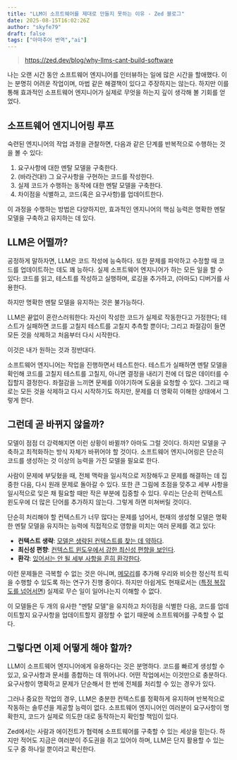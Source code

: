 ```yaml
---
title: "LLM이 소프트웨어를 제대로 만들지 못하는 이유 - Zed 블로그"
date: 2025-08-15T16:02:26Z
author: "skyfe79"
draft: false
tags: ["아마추어 번역","ai"]
---
```


> https://zed.dev/blog/why-llms-cant-build-software

나는 오랜 시간 동안 소프트웨어 엔지니어를 인터뷰하는 일에 많은 시간을 할애했다. 이는 분명히 어려운 작업이며, 마법 같은 해결책이 있다고 주장하지는 않는다. 하지만 이를 통해 효과적인 소프트웨어 엔지니어가 실제로 무엇을 하는지 깊이 생각해 볼 기회를 얻었다.


## 소프트웨어 엔지니어링 루프

숙련된 엔지니어의 작업 과정을 관찰하면, 다음과 같은 단계를 반복적으로 수행하는 것을 볼 수 있다:

1. 요구사항에 대한 멘탈 모델을 구축한다.
2. (바라건대!) 그 요구사항을 구현하는 코드를 작성한다.
3. 실제 코드가 수행하는 동작에 대한 멘탈 모델을 구축한다.
4. 차이점을 식별하고, 코드(혹은 요구사항)를 업데이트한다.

이 과정을 수행하는 방법은 다양하지만, 효과적인 엔지니어의 핵심 능력은 명확한 멘탈 모델을 구축하고 유지하는 데 있다.


## LLM은 어떨까?

공정하게 말하자면, LLM은 코드 작성에 능숙하다. 또한 문제를 파악하고 수정할 때 코드를 업데이트하는 데도 꽤 능하다. 실제 소프트웨어 엔지니어가 하는 모든 일을 할 수 있다: 코드를 읽고, 테스트를 작성하고 실행하며, 로깅을 추가하고, (아마도) 디버거를 사용한다.

하지만 명확한 멘탈 모델을 유지하는 것은 불가능하다.

LLM은 끝없이 혼란스러워한다: 자신이 작성한 코드가 실제로 작동한다고 가정한다; 테스트가 실패하면 코드를 고칠지 테스트를 고칠지 추측할 뿐이다; 그리고 좌절감이 들면 모든 것을 삭제하고 처음부터 다시 시작한다.

이것은 내가 원하는 것과 정반대다.

소프트웨어 엔지니어는 작업을 진행하면서 테스트한다. 테스트가 실패하면 멘탈 모델을 확인해 코드를 고칠지 테스트를 고칠지, 아니면 결정을 내리기 전에 더 많은 데이터를 수집할지 결정한다. 좌절감을 느끼면 문제를 이야기하며 도움을 요청할 수 있다. 그리고 때로는 모든 것을 삭제하고 다시 시작하기도 하지만, 문제를 더 명확히 이해한 상태에서 그렇게 한다.


## 그런데 곧 바뀌지 않을까?

모델이 점점 더 강력해지면 이런 상황이 바뀔까? 아마도 그럴 것이다. 하지만 모델을 구축하고 최적화하는 방식 자체가 바뀌어야 할 것이다. 소프트웨어 엔지니어링은 단순히 코드를 생성하는 것 이상의 능력을 가진 모델을 필요로 한다.

사람이 문제에 부딪혔을 때, 전체 맥락을 일시적으로 저장해두고 문제를 해결하는 데 집중한 다음, 다시 원래 문제로 돌아갈 수 있다. 또한 큰 그림에 초점을 맞추고 세부 사항을 일시적으로 잊은 채 필요할 때만 작은 부분에 집중할 수 있다. 우리는 단순히 컨텍스트 윈도우에 더 많은 단어를 추가하지 않는다. 그렇게 하면 미쳐버릴 것이다.

단순히 처리해야 할 컨텍스트가 너무 많다는 문제를 넘어서, 현재의 생성형 모델은 명확한 멘탈 모델을 유지하는 능력에 직접적으로 영향을 미치는 여러 문제를 겪고 있다:

* **컨텍스트 생략**: [모델은 생략된 컨텍스트를 찾는 데 약하다](https://xinjie-shen.com/post/llmfail2acquirecontext/).
* **최신성 편향**: [컨텍스트 윈도우에서 강한 최신성 편향을 보인다](https://arxiv.org/html/2405.20612v1).
* **환각**: [있어서는 안 될 세부 사항을 흔히 환각한다](https://arxiv.org/abs/2401.11817).

이런 문제들은 극복할 수 없는 것은 아니며, [메모리](https://research.ibm.com/blog/memory-augmented-LLMs)를 추가해 우리와 비슷한 정신적 트릭을 수행할 수 있도록 하는 연구가 진행 중이다. 하지만 아쉽게도 현재로서는 ([특정 복잡도를 넘어서면](https://machinelearning.apple.com/research/illusion-of-thinking)) 실제로 무슨 일이 일어나는지 이해할 수 없다.

이 모델들은 두 개의 유사한 "멘탈 모델"을 유지하고 차이점을 식별한 다음, 코드를 업데이트할지 요구사항을 업데이트할지 결정할 수 없기 때문에 소프트웨어를 구축할 수 없다.


## 그렇다면 이제 어떻게 해야 할까?

LLM이 소프트웨어 엔지니어에게 유용하다는 것은 분명하다. 코드를 빠르게 생성할 수 있고, 요구사항과 문서를 종합하는 데 뛰어나다. 어떤 작업에서는 이것만으로 충분하다. 요구사항이 명확하고 문제가 단순해서 한 번에 전체를 처리할 수 있는 경우가 있다.

그러나 중요한 작업의 경우, LLM은 충분한 컨텍스트를 정확하게 유지하며 반복적으로 작동하는 솔루션을 제공할 능력이 없다. 소프트웨어 엔지니어인 여러분이 요구사항이 명확한지, 코드가 실제로 의도한 대로 동작하는지 확인할 책임이 있다.

Zed에서는 사람과 에이전트가 협력해 소프트웨어를 구축할 수 있는 세상을 믿는다. 하지만 적어도 지금은 여러분이 주도권을 쥐고 있어야 하며, LLM은 단지 활용할 수 있는 도구 중 하나일 뿐이라고 확신한다.


